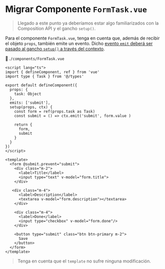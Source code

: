# Migrar Componente `FormTask.vue`

>Llegado a este punto ya deberíamos estar algo familiarizados con la Composition API y el gancho `setup()`.

Para el componente `FormTask.vue`, tenga en cuenta que, además de recibir el objeto `props`, también emite un evento. Dicho [evento `emit` deberá ser pasado al gancho `setup()` a través del contexto](https://vuejs.org/api/composition-api-setup.html#setup-context).

📃`./components/FormTask.vue`
```vue{9,10,12}
<script lang="ts">
import { defineComponent, ref } from 'vue'
import type { Task } from '@/types'

export default defineComponent({
  props: {
    task: Object    
  },
  emits: ['submit'],
  setup(props, ctx) {
    const form = ref(props.task as Task)
    const submit = () => ctx.emit('submit', form.value )

    return {
      form,
      submit
    }
  }
})
</script>

<template>
  <form @submit.prevent="submit">
    <div class="m-2">
      <label>Title</label>
      <input type="text" v-model="form.title">
    </div>

   <div class="m-4">
      <label>Description</label>
      <textarea v-model="form.description"></textarea>
    </div>

    <div class="m-4">
      <label>Done</label>
      <input type="checkbox" v-model="form.done"/>
    </div>

    <button type="submit" class="btn btn-primary m-2">
      Save
    </button>
  </form>
</template>
```
>Tenga en cuenta que el `template` no sufre ninguna modificación.
